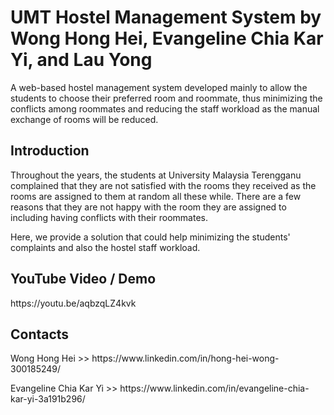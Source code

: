 <h1>UMT Hostel Management System by Wong Hong Hei, Evangeline Chia Kar Yi, and Lau Yong</h1>

<p>A web-based hostel management system developed mainly to allow the students to choose their preferred room and roommate, thus minimizing the conflicts among roommates and reducing the staff workload as the manual exchange of rooms will be reduced.</p>
<h2>Introduction</h2>
<p>Throughout the years, the students at University Malaysia Terengganu complained that
they are not satisfied with the rooms they received as the rooms are assigned to them
at random all these while. There are a few reasons that they are not happy with the
room they are assigned to including having conflicts with their roommates.</p>
<p>Here, we provide a solution that could help minimizing the students' complaints and also the hostel staff workload.</p>
<h2>YouTube Video / Demo</h2>
<p>https://youtu.be/aqbzqLZ4kvk</p>
<h2>Contacts</h2>
<p>Wong Hong Hei >> https://www.linkedin.com/in/hong-hei-wong-300185249/</p>
<p>Evangeline Chia Kar Yi >> https://www.linkedin.com/in/evangeline-chia-kar-yi-3a191b296/</p>
